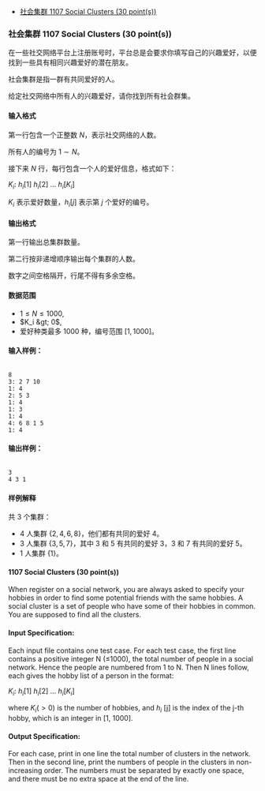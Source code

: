 
<!-- @import "[TOC]" {cmd="toc" depthFrom=3 depthTo=3 orderedList=false} -->

<!-- code_chunk_output -->

- [社会集群 1107 Social Clusters (30 point(s))](#社会集群-1107-social-clusters-30-points)

<!-- /code_chunk_output -->

### 社会集群 1107 Social Clusters (30 point(s))

<p>在一些社交网络平台上注册账号时，平台总是会要求你填写自己的兴趣爱好，以便找到一些具有相同兴趣爱好的潜在朋友。 </p>

<p>社会集群是指一群有共同爱好的人。</p>

<p>给定社交网络中所有人的兴趣爱好，请你找到所有社会群集。</p>

<h4>输入格式</h4>

第一行包含一个正整数 $N$，表示社交网络的人数。

所有人的编号为 $1 \sim N$。

接下来 $N$ 行，每行包含一个人的爱好信息，格式如下：

$K_i:$ $h_i[1]$ $h_i[2]$ ... $h_i[K_i]$

$K_i$ 表示爱好数量，$h_i[j]$ 表示第 $j$ 个爱好的编号。

<h4>输出格式</h4>

<p>第一行输出总集群数量。</p>

<p>第二行按非递增顺序输出每个集群的人数。</p>

<p>数字之间空格隔开，行尾不得有多余空格。</p>

<h4>数据范围</h4>

- $1 \le N \le 1000$,
- $K_i &gt; 0$,
- 爱好种类最多 $1000$ 种，编号范围 $[1,1000]$。

<h4>输入样例：</h4>

<pre><code>
8
3: 2 7 10
1: 4
2: 5 3
1: 4
1: 3
1: 4
4: 6 8 1 5
1: 4
</code></pre>

<h4>输出样例：</h4>

<pre><code>
3
4 3 1
</code></pre>

<h4>样例解释</h4>

共 $3$ 个集群：
- $4$ 人集群 $\lbrace 2,4,6,8 \rbrace$，他们都有共同的爱好 $4$。
- $3$ 人集群 $\lbrace 3,5,7 \rbrace$，其中 $3$ 和 $5$ 有共同的爱好 $3$，$3$ 和 $7$ 有共同的爱好 $5$。
- $1$ 人集群 $\lbrace 1 \rbrace$。

#### 1107 Social Clusters (30 point(s))
When register on a social network, you are always asked to specify your hobbies in order to find some potential friends with the same hobbies. A social cluster is a set of people who have some of their hobbies in common. You are supposed to find all the clusters.

#### Input Specification:
Each input file contains one test case. For each test case, the first line contains a positive integer N (≤1000), the total number of people in a social network. Hence the people are numbered from 1 to N. Then N lines follow, each gives the hobby list of a person in the format:

$K_i:$ $h_i[1]$ $h_i[2]$ ... $h_i[K_i]$

where $K_i (>0)$ is the number of hobbies, and $h_i$ [j] is the index of the j-th hobby, which is an integer in [1, 1000].

#### Output Specification:
For each case, print in one line the total number of clusters in the network. Then in the second line, print the numbers of people in the clusters in non-increasing order. The numbers must be separated by exactly one space, and there must be no extra space at the end of the line.

```cpp

```